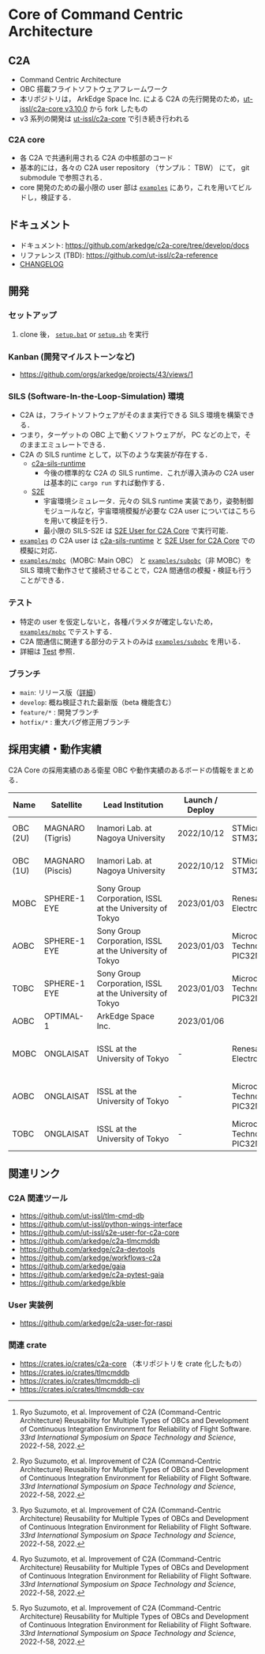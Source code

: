 # Core of Command Centric Architecture

## C2A
- Command Centric Architecture
- OBC 搭載フライトソフトウェアフレームワーク
- 本リポジトリは， ArkEdge Space Inc. による C2A の先行開発のため，[ut-issl/c2a-core v3.10.0](https://github.com/ut-issl/c2a-core/releases/tag/v3.10.0) から fork したもの
- v3 系列の開発は [ut-issl/c2a-core](https://github.com/ut-issl/c2a-core) で引き続き行われる

### C2A core
- 各 C2A で共通利用される C2A の中核部のコード
- 基本的には，各々の C2A user repository （サンプル： TBW） にて， git submodule で参照される．
- core 開発のための最小限の user 部は [`examples`](./examples) にあり，これを用いてビルドし，検証する．


## ドキュメント
- ドキュメント:  https://github.com/arkedge/c2a-core/tree/develop/docs
- リファレンス (TBD):  https://github.com/ut-issl/c2a-reference
- [CHANGELOG](./CHANGELOG.md)


## 開発
### セットアップ
1. clone 後， [`setup.bat`](./setup.bat) or [`setup.sh`](./setup.sh) を実行

### Kanban (開発マイルストーンなど)
- https://github.com/orgs/arkedge/projects/43/views/1

### SILS (Software-In-the-Loop-Simulation) 環境
- C2A は，フライトソフトウェアがそのまま実行できる SILS 環境を構築できる．
- つまり，ターゲットの OBC 上で動くソフトウェアが， PC などの上で，そのままエミュレートできる．
- C2A の SILS runtime として，以下のような実装が存在する．
  - [c2a-sils-runtime](./docs/sils/c2a_sils_runtime.md)
    - 今後の標準的な C2A の SILS runtime．これが導入済みの C2A user は基本的に `cargo run` すれば動作する．
  - [S2E](https://github.com/ut-issl/s2e-core)
    - 宇宙環境シミュレータ．元々の SILS runtime 実装であり，姿勢制御モジュールなど，宇宙環境模擬が必要な C2A user についてはこちらを用いて検証を行う．
    - 最小限の SILS-S2E は [S2E User for C2A Core](https://github.com/ut-issl/s2e-user-for-c2a-core) で実行可能．
- [`examples`](./examples) の C2A user は [c2a-sils-runtime](./sils-runtime) と [S2E User for C2A Core](https://github.com/ut-issl/s2e-user-for-c2a-core) での模擬に対応．
- [`examples/mobc`](./examples/mobc)（MOBC: Main OBC） と [`examples/subobc`](./examples/subobc)（非 MOBC）を SILS 環境で動作させて接続させることで，C2A 間通信の模擬・検証も行うことができる．

### テスト
- 特定の user を仮定しないと，各種パラメタが確定しないため， [`examples/mobc`](./examples/mobc) でテストする．
- C2A 間通信に関連する部分のテストのみは [`examples/subobc`](./examples/subobc) を用いる．
- 詳細は [Test](./examples/mobc/src/src_user/Test) 参照．

### ブランチ
- `main`: リリース版（[詳細](./docs/general/release.md)）
- `develop`: 概ね検証された最新版（beta 機能含む）
- `feature/*` : 開発ブランチ
- `hotfix/*` : 重大バグ修正用ブランチ


## 採用実績・動作実績
C2A Core の採用実績のある衛星 OBC や動作実績のあるボードの情報をまとめる．

| Name | Satellite | &nbsp;&nbsp;&nbsp;Lead&nbsp;Institution&nbsp;&nbsp;&nbsp; | Launch / Deploy | CPU | &nbsp;&nbsp;&nbsp;Clock&nbsp;&nbsp;&nbsp; | &nbsp;&nbsp;&nbsp;&nbsp;&nbsp;&nbsp;&nbsp;&nbsp;&nbsp;&nbsp;ROM&nbsp;&nbsp;&nbsp;&nbsp;&nbsp;&nbsp;&nbsp;&nbsp;&nbsp;&nbsp; | &nbsp;&nbsp;&nbsp;&nbsp;&nbsp;&nbsp;&nbsp;&nbsp;&nbsp;&nbsp;RAM&nbsp;&nbsp;&nbsp;&nbsp;&nbsp;&nbsp;&nbsp;&nbsp;&nbsp;&nbsp; | &nbsp;&nbsp;&nbsp;&nbsp;&nbsp;&nbsp;&nbsp;&nbsp;NVRAM&nbsp;&nbsp;&nbsp;&nbsp;&nbsp;&nbsp;&nbsp;&nbsp; | &nbsp;&nbsp;&nbsp;&nbsp;&nbsp;&nbsp;&nbsp;&nbsp;Storage&nbsp;&nbsp;&nbsp;&nbsp;&nbsp;&nbsp;&nbsp;&nbsp; | &nbsp;&nbsp;&nbsp;&nbsp;&nbsp;&nbsp;&nbsp;&nbsp;&nbsp;&nbsp;Interface&nbsp;&nbsp;&nbsp;&nbsp;&nbsp;&nbsp;&nbsp;&nbsp;&nbsp;&nbsp; | Reference |
| -- | -- | -- | -- | -- | -- | -- | -- | -- | -- | -- | -- |
| OBC (2U) | MAGNARO (Tigris) | Inamori Lab. at Nagoya University | 2022/10/12 | STMicroelectronics STM32F4 | 90 MHz | 2 MiB internal ROM | 384 KiB internal RAM, 500 KiB external SRAM | 524 KiB MRAM, 131 KiB EEPROM | 16 GB SD card | UART, SPI, I2C, GPIO, ADC, DCMI | [^1] |
| OBC (1U) | MAGNARO (Piscis) | Inamori Lab. at Nagoya University | 2022/10/12 | STMicroelectronics STM32F4 | 45 MHz | 2 MiB internal ROM | 384 KiB internal RAM, 500 KiB external SRAM | 524 KiB MRAM, 131 KiB EEPROM | 16 GB SD card | UART, SPI, I2C, GPIO, ADC, DCMI | [^1] |
| MOBC | SPHERE-1 EYE | Sony Group Corporation, ISSL at the University of Tokyo | 2023/01/03 | Renesas Electronics SH-2A | 200 MHz | 2.5 MiB internal ROM | 128 KiB internal RAM, 8 MiB external SRAM | 2 MiB MRAM | 2 GiB NAND flash memory | UART (RS422, LVTTL), CCSDS (LVTTL), GPIO (LVTTL), ADC | |
| AOBC | SPHERE-1 EYE | Sony Group Corporation, ISSL at the University of Tokyo | 2023/01/03 | Microchip Technology PIC32MX7 | 80 MHz | 512 KiB internal ROM | 128 KiB internal RAM | 512 KiB FRAM | None | UART (RS422, RS485, LVTTL), SPI, I2C, GPIO (LVTTL), ADC | |
| TOBC | SPHERE-1 EYE | Sony Group Corporation, ISSL at the University of Tokyo | 2023/01/03 | Microchip Technology PIC32MX7 | 30 MHz | 512 KiB internal ROM | 128 KiB internal RAM | None | None | UART (LVTTL), I2C, GPIO (LVTTL), ADC | |
| AOBC | OPTIMAL-1 | ArkEdge Space Inc. | 2023/01/06 | | | | | | | | |
| MOBC | ONGLAISAT | ISSL at the University of Tokyo | - | Renesas Electronics SH-2A | 200 MHz | 2.5 MiB internal ROM | 128 KiB internal RAM, 8 MiB external SRAM | 2 MiB MRAM | 2 GiB NAND flash memory | UART (RS422, LVTTL), CCSDS (LVTTL), GPIO (LVTTL), ADC | [^1] |
| AOBC | ONGLAISAT | ISSL at the University of Tokyo | - | Microchip Technology PIC32MX7 | 80 MHz | 512 KiB internal ROM | 128 KiB internal RAM | 512 KiB FRAM | None | UART (RS422, RS485, LVTTL), SPI, I2C, GPIO (LVTTL), ADC | [^1] |
| TOBC | ONGLAISAT | ISSL at the University of Tokyo | - | Microchip Technology PIC32MX7 | 30 MHz | 512 KiB internal ROM | 128 KiB internal RAM | None | None | UART (LVTTL), I2C, GPIO (LVTTL), ADC | [^1] |


[^1]: Ryo Suzumoto, et al. Improvement of C2A (Command-Centric Architecture) Reusability for Multiple Types of OBCs and Development of Continuous Integration Environment for Reliability of Flight Software. _33rd International Symposium on Space Technology and Science_, 2022-f-58, 2022.


## 関連リンク
### C2A 関連ツール
- https://github.com/ut-issl/tlm-cmd-db
- https://github.com/ut-issl/python-wings-interface
- https://github.com/ut-issl/s2e-user-for-c2a-core
- https://github.com/arkedge/c2a-tlmcmddb
- https://github.com/arkedge/c2a-devtools
- https://github.com/arkedge/workflows-c2a
- https://github.com/arkedge/gaia
- https://github.com/arkedge/c2a-pytest-gaia
- https://github.com/arkedge/kble


### User 実装例
- https://github.com/arkedge/c2a-user-for-raspi


### 関連 crate
- https://crates.io/crates/c2a-core （本リポジトリを crate 化したもの）
- https://crates.io/crates/tlmcmddb
- https://crates.io/crates/tlmcmddb-cli
- https://crates.io/crates/tlmcmddb-csv
